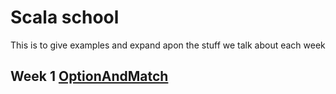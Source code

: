 # Scala school 

This is to give examples and expand apon the stuff we talk about each week

## Week 1 [OptionAndMatch](src/main/com/guardian/sheets/OptionAndMatch.md)